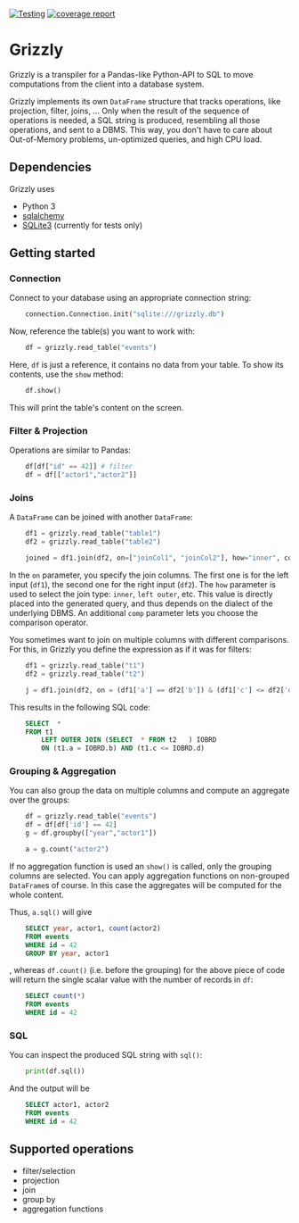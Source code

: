 [![Testing](https://dbgit.prakinf.tu-ilmenau.de/code/grizzly/badges/master/pipeline.svg)](https://dbgit.prakinf.tu-ilmenau.de/code/grizzly/commits/master)
[![coverage report](https://dbgit.prakinf.tu-ilmenau.de/code/grizzly/badges/master/coverage.svg)](https://dbgit.prakinf.tu-ilmenau.de/code/grizzly/commits/master)

# Grizzly

Grizzly is a transpiler for a Pandas-like Python-API to SQL to move computations from the client into a database system.

Grizzly implements its own `DataFrame` structure that tracks operations, like projection, filter, joins, ...
Only when the result of the sequence of operations is needed, a SQL string is produced, resembling all those operations, and sent to a DBMS.
This way, you don't have to care about Out-of-Memory problems, un-optimized queries, and high CPU load.

## Dependencies
Grizzly uses
  - Python 3
  - [sqlalchemy](https://github.com/sqlalchemy/sqlalchemy)
  - [SQLite3](https://docs.python.org/2/library/sqlite3.html) (currently for tests only)


## Getting started

### Connection
Connect to your database using an appropriate connection string:
```python 
    connection.Connection.init("sqlite:///grizzly.db")
```
Now, reference the table(s) you want to work with:
```python
    df = grizzly.read_table("events")
```
Here, `df` is just a reference, it contains no data from your table.
To show its contents, use the `show` method:
```python
    df.show()
```
This will print the table's content on the screen. 

### Filter & Projection
Operations are similar to Pandas:
```python
    df[df["id" == 42]] # filter
    df = df[["actor1","actor2"]]
```
### Joins

A `DataFrame` can be joined with another `DataFrame`:
```python
    df1 = grizzly.read_table("table1")
    df2 = grizzly.read_table("table2")

    joined = df1.join(df2, on=["joinCol1", "joinCol2"], how="inner", comp='=')
```
In the `on` parameter, you specify the join columns. The first one is for the left input (`df1`), the second one for the right input (`df2`).
The `how` parameter is used to select the join type: `inner`, `left outer`, etc. This value is directly placed into the generated query, and thus depends on 
the dialect of the underlying DBMS. An additional `comp` parameter lets you choose the comparison operator.

You sometimes want to join on multiple columns with different comparisons. For this, in Grizzly you define the expression as if it was for filters:
```python
    df1 = grizzly.read_table("t1")
    df2 = grizzly.read_table("t2")

    j = df1.join(df2, on = (df1['a'] == df2['b']) & (df1['c'] <= df2['d']), how="left outer")
```

This results in the following SQL code:
```sql    
    SELECT  * 
    FROM t1  
        LEFT OUTER JOIN (SELECT  * FROM t2   ) IOBRD 
        ON (t1.a = IOBRD.b) AND (t1.c <= IOBRD.d)
```
### Grouping & Aggregation

You can also group the data on multiple columns and compute an aggregate over the groups:
```python
    df = grizzly.read_table("events") 
    df = df[df['id'] == 42]
    g = df.groupby(["year","actor1"])

    a = g.count("actor2")
```
If no aggregation function is used an `show()` is called, only the grouping columns are selected.
You can apply aggregation functions on non-grouped `DataFrame`s of course. In this case the aggregates will be computed for the whole content.

Thus, `a.sql()` will give
```sql
    SELECT year, actor1, count(actor2) 
    FROM events
    WHERE id = 42
    GROUP BY year, actor1
```
, whereas `df.count()` (i.e. before the grouping) for the above piece of code will return the single scalar value with the number of records in `df`:
```sql
    SELECT count(*) 
    FROM events
    WHERE id = 42
```

### SQL

You can inspect the produced SQL string with `sql()`:
```python
    print(df.sql())
```
And the output will be 
```sql
    SELECT actor1, actor2
    FROM events
    WHERE id = 42
```

## Supported operations
  - filter/selection
  - projection
  - join
  - group by
  - aggregation functions